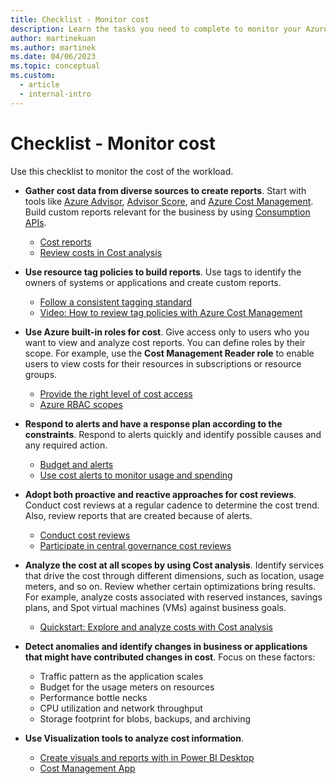 ```yaml
---
title: Checklist - Monitor cost
description: Learn the tasks you need to complete to monitor your Azure workload cost. Checklist items include getting cost data from diverse sources, using resource tag policies, and more.
author: martinekuan
ms.author: martinek
ms.date: 04/06/2023
ms.topic: conceptual
ms.custom:
  - article
  - internal-intro
---
```


# Checklist - Monitor cost

Use this checklist to monitor the cost of the workload. 

- **Gather cost data from diverse sources to create reports**. Start with tools like [Azure Advisor](/azure/advisor/advisor-cost-recommendations), [Advisor Score](/azure/advisor/azure-advisor-score), and [Azure Cost Management](/azure/cost-management-billing/costs/). Build custom reports relevant for the business by using [Consumption APIs](/rest/api/consumption/).
  - [Cost reports](./monitor-reports.md)
  - [Review costs in Cost analysis](/azure/cost-management-billing/costs/quick-acm-cost-analysis#review-costs-in-cost-analysis)

- **Use resource tag policies to build reports**. Use tags to identify the owners of systems or applications and create custom reports.
  - [Follow a consistent tagging standard](/azure/cloud-adoption-framework/ready/azure-best-practices/naming-and-tagging#metadata-tags)
  - [Video: How to review tag policies with Azure Cost Management](https://www.youtube.com/watch?v=nHQYcYGKuyw)

- **Use Azure built-in roles for cost**. Give access only to users who you want to view and analyze cost reports. You can define roles by their scope. For example, use the **Cost Management Reader role** to enable users to view costs for their resources in subscriptions or resource groups.
  - [Provide the right level of cost access](/azure/cloud-adoption-framework/ready/azure-best-practices/track-costs#provide-the-right-level-of-cost-access)
  - [Azure RBAC scopes](/azure/cost-management-billing/costs/understand-work-scopes#azure-rbac-scopes)

- **Respond to alerts and have a response plan according to the constraints**. Respond to alerts quickly and identify possible causes and any required action.
  - [Budget and alerts](monitor-alert.md)
  - [Use cost alerts to monitor usage and spending](/azure/cost-management-billing/costs/cost-mgt-alerts-monitor-usage-spending)

- **Adopt both proactive and reactive approaches for cost reviews**. Conduct cost reviews at a regular cadence to determine the cost trend. Also, review reports that are created because of alerts.
  - [Conduct cost reviews](./monitor-reviews.md)
  - [Participate in central governance cost reviews](/azure/cloud-adoption-framework/govern/cost-management/compliance-processes)

- **Analyze the cost at all scopes by using Cost analysis**. Identify services that drive the cost through different dimensions, such as location, usage meters, and so on. Review whether certain optimizations bring results. For example, analyze costs associated with reserved instances, savings plans, and Spot virtual machines (VMs) against business goals.
  - [Quickstart: Explore and analyze costs with Cost analysis](/azure/cost-management-billing/costs/quick-acm-cost-analysis)

- **Detect anomalies and identify changes in business or applications that might have contributed changes in cost**. Focus on these factors:
  - Traffic pattern as the application scales
  - Budget for the usage meters on resources
  - Performance bottle necks
  - CPU utilization and network throughput
  - Storage footprint for blobs, backups, and archiving

- **Use Visualization tools to analyze cost information**.
  - [Create visuals and reports with in Power BI Desktop](/power-bi/desktop-connect-azure-cost-management)
  - [Cost Management App](https://appsource.microsoft.com/product/power-bi/costmanagement.azurecostmanagementapp)
